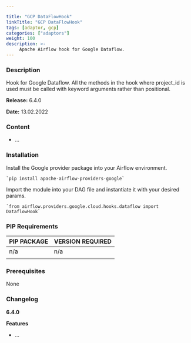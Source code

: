 ```yaml
---

title: "GCP DataFlowHook"
linkTitle: "GCP DataFlowHook"
tags: [adaptor, gcp] 
categories: ["adaptors"]
weight: 100
description: >-
     Apache Airflow hook for Google Dataflow.
---
```


### Description

Hook for Google Dataflow. All the methods in the hook where project_id is used must be called with keyword arguments rather than positional.



**Release:** 6.4.0

**Date:** 13.02.2022

### Content

- ...



### Installation

Install the Google provider package into your Airflow environment.

```
`pip install apache-airflow-providers-google`
```

Import the module into your DAG file and instantiate it with your desired params.

```
`from airflow.providers.google.cloud.hooks.dataflow import DataflowHook`
```



### PIP Requirements

| PIP PACKAGE | VERSION REQUIRED |
| :------------- | :--- |
| n/a | n/a |
|  |  |



### Prerequisites

None



### Changelog

**6.4.0**

**Features**

- ...
